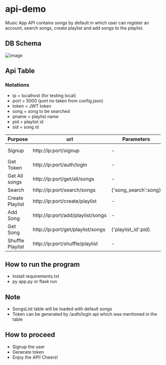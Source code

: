 # api-demo
Music App API contains songs by default in which user can register an account, search songs, create playlist and add songs to the playlist.

## DB Schema

![image](https://user-images.githubusercontent.com/52450550/146683104-fff953b4-8199-45db-8913-a1a185dd2dc7.png)


## Api Table

### Notations

* ip = localhost (for testing local)
* port = 5000 (port no taken from config.json)
* token = JWT token
* song = song to be searched
* pname = playlist name
* pid = playlist id
* sid = song id


Purpose  |  url  | Parameters |  Json |  Headers | Method
--- | --- | --- | --- | --- | ---
Signup | http://ip:port/signup | - | {'email':email, 'password:password}  |  -  |  POST
Get Token |  http://ip:port/auth/login |  -  | {'email':email, 'password:password} | - |  POST
Get All songs | http://ip:port/get/all/songs   | - | -| {'token':token} |  GET
Search   | http://ip:port/search/songs  | {'song_search':song} |  -  | {'token':token} |  GET
Create Playlist | http://ip:port/create/playlist | -  | {'playlist_name':pname}  | {'token':token} |  POST
Add Song | http://ip:port/add/playlist/songs  |  -| {'playlist_id':pid, 'song_id':sid}   | {'token':token} |  POST
Get Song | http://ip:port/get/playlist/songs   | {'playlist_id':pid}|  - | {'token':token} |  GET
Shuffle Playlist | http://ip:port/shuffle/playlist |  - | {'playlist_id':pid}   | {'token':token} |  POST



## How to run the program
* Install requirements.txt
* py app.py or flask run


## Note
* SongsList table will be loaded with default songs
* Token can be generated by /auth/login api which was mentioned in the table

## How to proceed
* Signup the user
* Generate token
* Enjoy the API! Cheers!
